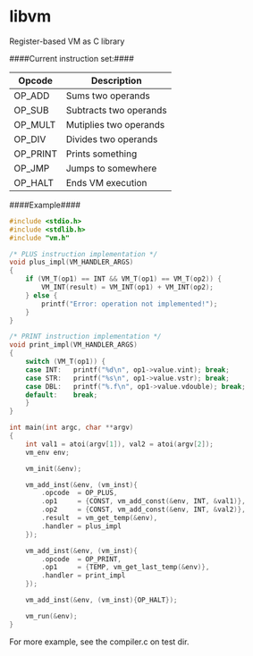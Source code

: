 # libvm
Register-based VM as C library


####Current instruction set:####

| Opcode  | Description |
| ------------- | ------------- |
| OP_ADD | Sums two operands |
| OP_SUB | Subtracts two operands |
| OP_MULT | Mutiplies two operands |
| OP_DIV | Divides two operands |
| OP_PRINT | Prints something |
| OP_JMP | Jumps to somewhere |
| OP_HALT | Ends VM execution |

####Example####

```c
#include <stdio.h>
#include <stdlib.h>
#include "vm.h"

/* PLUS instruction implementation */
void plus_impl(VM_HANDLER_ARGS)
{
	if (VM_T(op1) == INT && VM_T(op1) == VM_T(op2)) {
		VM_INT(result) = VM_INT(op1) + VM_INT(op2);
	} else {
		printf("Error: operation not implemented!");
	}
}

/* PRINT instruction implementation */
void print_impl(VM_HANDLER_ARGS)
{
	switch (VM_T(op1)) {
	case INT:	printf("%d\n", op1->value.vint); break;
	case STR: 	printf("%s\n", op1->value.vstr); break;
	case DBL:	printf("%.f\n", op1->value.vdouble); break;
	default:	break;
	}
}

int main(int argc, char **argv)
{
	int val1 = atoi(argv[1]), val2 = atoi(argv[2]);
	vm_env env;

	vm_init(&env);

	vm_add_inst(&env, (vm_inst){
		.opcode  = OP_PLUS,
		.op1 	 = {CONST, vm_add_const(&env, INT, &val1)},
		.op2 	 = {CONST, vm_add_const(&env, INT, &val2)},
		.result  = vm_get_temp(&env),
		.handler = plus_impl
	});

	vm_add_inst(&env, (vm_inst){
		.opcode  = OP_PRINT,
		.op1 	 = {TEMP, vm_get_last_temp(&env)},
		.handler = print_impl
	});

	vm_add_inst(&env, (vm_inst){OP_HALT});

	vm_run(&env);
}
```

For more example, see the compiler.c on test dir.
